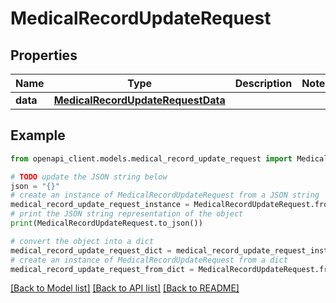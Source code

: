 # MedicalRecordUpdateRequest


## Properties

Name | Type | Description | Notes
------------ | ------------- | ------------- | -------------
**data** | [**MedicalRecordUpdateRequestData**](MedicalRecordUpdateRequestData.md) |  | 

## Example

```python
from openapi_client.models.medical_record_update_request import MedicalRecordUpdateRequest

# TODO update the JSON string below
json = "{}"
# create an instance of MedicalRecordUpdateRequest from a JSON string
medical_record_update_request_instance = MedicalRecordUpdateRequest.from_json(json)
# print the JSON string representation of the object
print(MedicalRecordUpdateRequest.to_json())

# convert the object into a dict
medical_record_update_request_dict = medical_record_update_request_instance.to_dict()
# create an instance of MedicalRecordUpdateRequest from a dict
medical_record_update_request_from_dict = MedicalRecordUpdateRequest.from_dict(medical_record_update_request_dict)
```
[[Back to Model list]](../README.md#documentation-for-models) [[Back to API list]](../README.md#documentation-for-api-endpoints) [[Back to README]](../README.md)


